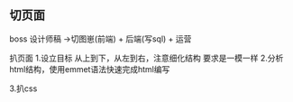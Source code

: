##  切页面

boss
设计师稿 ->切图崽(前端) + 后端(写sql) + 运营

扒页面
1.设立目标
    从上到下，从左到右，注意细化结构
    要求是一模一样
2.分析html结构，使用emmet语法快速完成html编写

3.扒css 